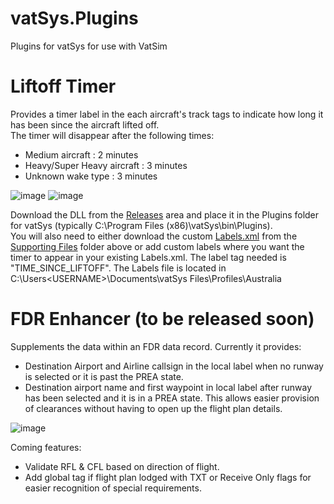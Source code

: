 # vatSys.Plugins
Plugins for vatSys for use with VatSim

# Liftoff Timer
Provides a timer label in the each aircraft's track tags to indicate how long it has been since the aircraft lifted off.  
The timer will disappear after the following times:
- Medium aircraft : 2 minutes
- Heavy/Super Heavy aircraft : 3 minutes
- Unknown wake type : 3 minutes

![image](https://user-images.githubusercontent.com/35731217/154901022-4e9aab5f-b8c5-48d2-8357-1ae64a8e3642.png)   ![image](https://user-images.githubusercontent.com/35731217/154906458-038fcd71-69fb-4abc-b5b4-4a5360fdf834.png)


Download the DLL from the [Releases](https://github.com/JstnMrshll/vatSys.Plugins/releases) area and place it in the Plugins folder for vatSys (typically C:\Program Files (x86)\vatSys\bin\Plugins).  
You will also need to either download the custom [Labels.xml](https://github.com/JstnMrshll/vatSys.Plugins/blob/master/Supporting%20Files/Labels.xml) from the [Supporting Files](https://github.com/JstnMrshll/vatSys.Plugins/tree/master/Supporting%20Files) folder above or add custom labels where you want the timer to appear in your existing Labels.xml. The label tag needed is "TIME_SINCE_LIFTOFF". The Labels file is located in C:\Users\<USERNAME>\Documents\vatSys Files\Profiles\Australia

# FDR Enhancer (to be released soon)
Supplements the data within an FDR data record. Currently it provides:
- Destination Airport and Airline callsign in the local label when no runway is selected or it is past the PREA state.
- Destination airport name and first waypoint in local label after runway has been selected and it is in a PREA state. This allows easier provision of clearances without having to open up the flight plan details.

![image](https://user-images.githubusercontent.com/35731217/154904387-31c59b29-863c-4bd3-a04e-f3a1a2245323.png)

Coming features:
- Validate RFL & CFL based on direction of flight.
- Add global tag if flight plan lodged with TXT or Receive Only flags for easier recognition of special requirements.
